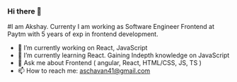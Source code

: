 ### Hi there 👋
#I am Akshay. Currenty I am working as Software Engineer Frontend at Paytm with 5 years of exp in frontend development.

- 🔭 I’m currently working on React, JavaScript
- 🌱 I’m currently learning React. Gaining Indepth knowledge on JavaScript
- 💬 Ask me about Frontend ( angular, React, HTML/CSS, JS, TS )
- 📫 How to reach me: aschavan41@gmail.com
<!--
**Akshaychavan41/Akshaychavan41** is a ✨ _special_ ✨ repository because its `README.md` (this file) appears on your GitHub profile.

Here are some ideas to get you started:

- 🔭 I’m currently working on ...
- 🌱 I’m currently learning ...
- 👯 I’m looking to collaborate on ...
- 🤔 I’m looking for help with ...
- 💬 Ask me about ...
- 📫 How to reach me: ...
- 😄 Pronouns: ...
- ⚡ Fun fact: ...
-->
